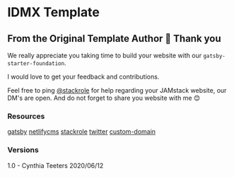 # IDMX Template

## From the Original Template Author 🙏 Thank you

We really appreciate you taking time to build your website with our `gatsby-starter-foundation`.

I would love to get your feedback and contributions.

Feel free to ping [@stackrole](stackrole) for help regarding your JAMstack website, our DM's are open. And do not forget to share you website with me 😊

### Resources

[gatsby](https://gatsbyjs.org)
[netlifycms](https://www.netlifycms.org)
[stackrole](https://stackrole.com)
[twitter](https://twitter.com/stackrole)
[custom-domain](https://stackrole.com/adding-custom-domain-netlify)

### Versions

1.0 - Cynthia Teeters 2020/06/12
